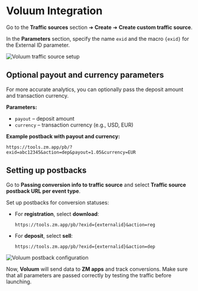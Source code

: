 # Voluum Integration

Go to the **Traffic sources** section ➜ **Create** ➜ **Create custom traffic source**.

In the **Parameters** section, specify the name `exid` and the macro `{exid}` for the External ID parameter.

![Voluum traffic source setup](/img/5.7/image1.png)

## Optional payout and currency parameters

For more accurate analytics, you can optionally pass the deposit amount and transaction currency.

**Parameters:**

- `payout` – deposit amount
- `currency` – transaction currency (e.g., USD, EUR)

**Example postback with payout and currency:**
```
https://tools.zm.app/pb/?exid=abc12345&action=dep&payout=1.05&currency=EUR
```

## Setting up postbacks

Go to **Passing conversion info to traffic source** and select **Traffic source postback URL per event type**.

Set up postbacks for conversion statuses:

- For **registration**, select **download**: 
  ```
  https://tools.zm.app/pb/?exid={externalid}&action=reg
  ```

- For **deposit**, select **sell**: 
  ```
  https://tools.zm.app/pb/?exid={externalid}&action=dep
  ```

![Voluum postback configuration](/img/5.7/image2.png)

Now, **Voluum** will send data to **ZM apps** and track conversions. Make sure that all parameters are passed correctly by testing the traffic before launching.